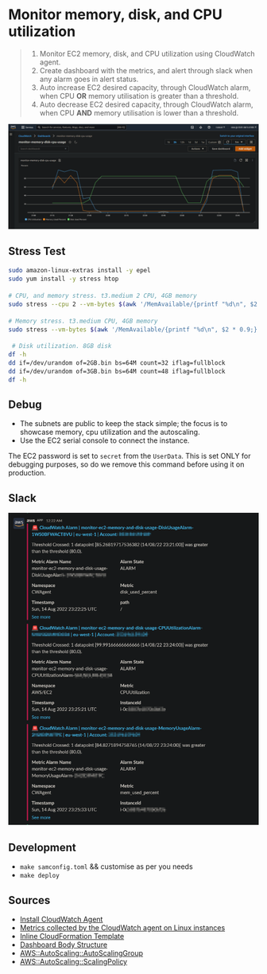 # Monitor memory, disk, and CPU utilization
> 1. Monitor EC2 memory, disk, and CPU utilization using CloudWatch agent. 
> 2. Create dashboard with the metrics, and alert through slack when any alarm goes in alert status.
> 3. Auto increase EC2 desired capacity, through CloudWatch alarm, when CPU **OR** memory utilisation is greater than a threshold.
> 4. Auto decrease EC2 desired capacity, through CloudWatch alarm, when CPU **AND** memory utilisation is lower than a threshold.

![dashboard](./dashboard.png "Dashboard")

## Stress Test
```sh
sudo amazon-linux-extras install -y epel
sudo yum install -y stress htop

# CPU, and memory stress. t3.medium 2 CPU, 4GB memory
sudo stress --cpu 2 --vm-bytes $(awk '/MemAvailable/{printf "%d\n", $2 * 0.9;}' < /proc/meminfo)k --vm-keep -m 5

# Memory stress. t3.medium CPU, 4GB memory
sudo stress --vm-bytes $(awk '/MemAvailable/{printf "%d\n", $2 * 0.9;}' < /proc/meminfo)k --vm-keep -m 5
 
 # Disk utilization. 8GB disk
df -h
dd if=/dev/urandom of=2GB.bin bs=64M count=32 iflag=fullblock
dd if=/dev/urandom of=3GB.bin bs=64M count=48 iflag=fullblock
df -h
```

## Debug
- The subnets are public to keep the stack simple; the focus is to showcase memory, cpu utilization and the autoscaling.
- Use the EC2 serial console to connect the instance.

The EC2 password is set to `secret` from the `UserData`. This is set ONLY for debugging purposes, so do we remove this command before using it on production.

## Slack
![slack](./slack.png "Slack")

## Development
- `make samconfig.toml` && customise as per you needs
- `make deploy`

## Sources

- [Install CloudWatch Agent](https://docs.aws.amazon.com/AmazonCloudWatch/latest/monitoring/Install-CloudWatch-Agent.html)  
- [Metrics collected by the CloudWatch agent on Linux instances](https://docs.aws.amazon.com/AmazonCloudWatch/latest/monitoring/metrics-collected-by-CloudWatch-agent.html#linux-metrics-enabled-by-CloudWatch-agent)  
- [Inline CloudFormation Template](https://github.com/awslabs/aws-cloudformation-templates/blob/master/aws/solutions/AmazonCloudWatchAgent/inline/amazon_linux.template)  
- [Dashboard Body Structure](https://docs.aws.amazon.com/AmazonCloudWatch/latest/APIReference/CloudWatch-Dashboard-Body-Structure.html)
- [AWS::AutoScaling::AutoScalingGroup](https://docs.aws.amazon.com/AWSCloudFormation/latest/UserGuide/aws-properties-as-group.html)
- [AWS::AutoScaling::ScalingPolicy](https://docs.aws.amazon.com/AWSCloudFormation/latest/UserGuide/aws-resource-autoscaling-scalingpolicy.html)
